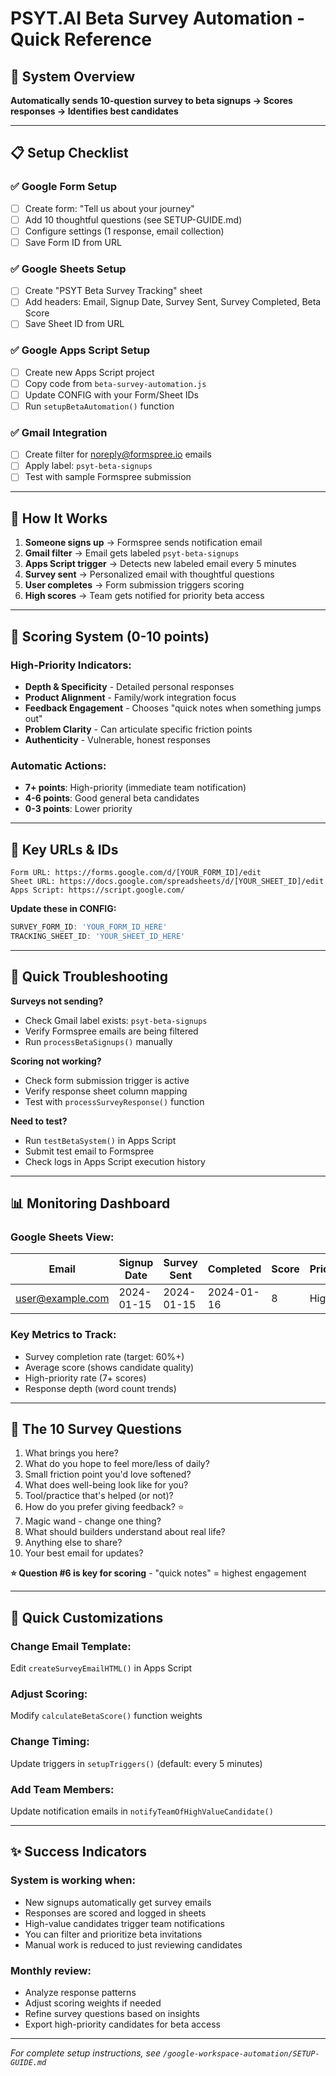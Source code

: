# PSYT.AI Beta Survey Automation - Quick Reference

## 🎯 System Overview
**Automatically sends 10-question survey to beta signups → Scores responses → Identifies best candidates**

---

## 📋 Setup Checklist

### ✅ Google Form Setup
- [ ] Create form: "Tell us about your journey"
- [ ] Add 10 thoughtful questions (see SETUP-GUIDE.md)
- [ ] Configure settings (1 response, email collection)
- [ ] Save Form ID from URL

### ✅ Google Sheets Setup  
- [ ] Create "PSYT Beta Survey Tracking" sheet
- [ ] Add headers: Email, Signup Date, Survey Sent, Survey Completed, Beta Score
- [ ] Save Sheet ID from URL

### ✅ Google Apps Script Setup
- [ ] Create new Apps Script project
- [ ] Copy code from `beta-survey-automation.js`
- [ ] Update CONFIG with your Form/Sheet IDs
- [ ] Run `setupBetaAutomation()` function

### ✅ Gmail Integration
- [ ] Create filter for noreply@formspree.io emails
- [ ] Apply label: `psyt-beta-signups`
- [ ] Test with sample Formspree submission

---

## 🔄 How It Works

1. **Someone signs up** → Formspree sends notification email
2. **Gmail filter** → Email gets labeled `psyt-beta-signups`  
3. **Apps Script trigger** → Detects new labeled email every 5 minutes
4. **Survey sent** → Personalized email with thoughtful questions
5. **User completes** → Form submission triggers scoring
6. **High scores** → Team gets notified for priority beta access

---

## 🎯 Scoring System (0-10 points)

### High-Priority Indicators:
- **Depth & Specificity** - Detailed personal responses
- **Product Alignment** - Family/work integration focus  
- **Feedback Engagement** - Chooses "quick notes when something jumps out"
- **Problem Clarity** - Can articulate specific friction points
- **Authenticity** - Vulnerable, honest responses

### Automatic Actions:
- **7+ points**: High-priority (immediate team notification)
- **4-6 points**: Good general beta candidates
- **0-3 points**: Lower priority

---

## 📧 Key URLs & IDs

```
Form URL: https://forms.google.com/d/[YOUR_FORM_ID]/edit
Sheet URL: https://docs.google.com/spreadsheets/d/[YOUR_SHEET_ID]/edit
Apps Script: https://script.google.com/
```

**Update these in CONFIG:**
```javascript
SURVEY_FORM_ID: 'YOUR_FORM_ID_HERE'
TRACKING_SHEET_ID: 'YOUR_SHEET_ID_HERE'
```

---

## 🚨 Quick Troubleshooting

**Surveys not sending?**
- Check Gmail label exists: `psyt-beta-signups`
- Verify Formspree emails are being filtered
- Run `processBetaSignups()` manually

**Scoring not working?**
- Check form submission trigger is active
- Verify response sheet column mapping
- Test with `processSurveyResponse()` function

**Need to test?**
- Run `testBetaSystem()` in Apps Script
- Submit test email to Formspree
- Check logs in Apps Script execution history

---

## 📊 Monitoring Dashboard

### Google Sheets View:
| Email | Signup Date | Survey Sent | Completed | Score | Priority |
|-------|-------------|-------------|-----------|-------|----------|
| user@example.com | 2024-01-15 | 2024-01-15 | 2024-01-16 | 8 | High |

### Key Metrics to Track:
- Survey completion rate (target: 60%+)
- Average score (shows candidate quality)
- High-priority rate (7+ scores)
- Response depth (word count trends)

---

## 🎯 The 10 Survey Questions

1. What brings you here?
2. What do you hope to feel more/less of daily?
3. Small friction point you'd love softened?
4. What does well-being look like for you?
5. Tool/practice that's helped (or not)?
6. How do you prefer giving feedback? ⭐
7. Magic wand - change one thing?
8. What should builders understand about real life?
9. Anything else to share?
10. Your best email for updates?

**⭐ Question #6 is key for scoring** - "quick notes" = highest engagement

---

## 🔧 Quick Customizations

### Change Email Template:
Edit `createSurveyEmailHTML()` in Apps Script

### Adjust Scoring:
Modify `calculateBetaScore()` function weights

### Change Timing:
Update triggers in `setupTriggers()` (default: every 5 minutes)

### Add Team Members:
Update notification emails in `notifyTeamOfHighValueCandidate()`

---

## ✨ Success Indicators

### System is working when:
- New signups automatically get survey emails
- Responses are scored and logged in sheets  
- High-value candidates trigger team notifications
- You can filter and prioritize beta invitations
- Manual work is reduced to just reviewing candidates

### Monthly review:
- Analyze response patterns
- Adjust scoring weights if needed
- Refine survey questions based on insights
- Export high-priority candidates for beta access

---

*For complete setup instructions, see `/google-workspace-automation/SETUP-GUIDE.md`*
